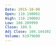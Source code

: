 ```yaml
---
Date: 2015-10-08
Open: 110.190002
High: 110.190002
Low: 108.209999
Close: 109.5
Adj Close: 104.144302
Volume: 61979600
---
```

